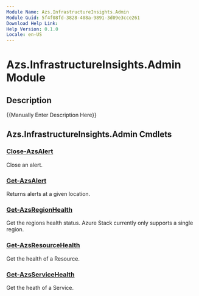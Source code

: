 ```yaml
---
Module Name: Azs.InfrastructureInsights.Admin
Module Guid: 5f4f08fd-3828-408a-9891-3d09e3cce261
Download Help Link: 
Help Version: 0.1.0
Locale: en-US
---
```


# Azs.InfrastructureInsights.Admin Module
## Description
{{Manually Enter Description Here}}

## Azs.InfrastructureInsights.Admin Cmdlets
### [Close-AzsAlert](Close-AzsAlert.md)
Close an alert.

### [Get-AzsAlert](Get-AzsAlert.md)
Returns alerts at a given location.

### [Get-AzsRegionHealth](Get-AzsRegionHealth.md)
Get the regions health status.  Azure Stack currently only supports a single region.

### [Get-AzsResourceHealth](Get-AzsResourceHealth.md)
Get the health of a Resource.

### [Get-AzsServiceHealth](Get-AzsServiceHealth.md)
Get the heath of a Service.

